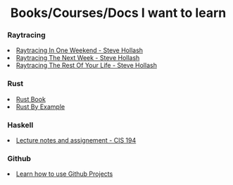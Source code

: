 <h1 align="center">Books/Courses/Docs I want to learn</h1>


<h3 align="left">Raytracing</h3>
<li><a href="https://raytracing.github.io/books/RayTracingInOneWeekend.html">Raytracing In One Weekend - Steve Hollash</a></li>
<li><a href="https://raytracing.github.io/books/RayTracingTheNextWeek.html">Raytracing The Next Week - Steve Hollash</a></li>
<li><a href="https://raytracing.github.io/books/RayTracingTheRestOfYourLife.html">Raytracing The Rest Of Your Life - Steve Hollash</a></li>


<h3 align="left">Rust</h3>
<li><a href="https://doc.rust-lang.org/book/index.html">Rust Book</a></li>
<li><a href="https://doc.rust-lang.org/rust-by-example/index.html">Rust By Example</a></li>

<h3 align="left">Haskell</h3>

<li><a href="https://www.cis.upenn.edu/~cis1940/spring13/lectures.html">Lecture notes and assignement - CIS 194</a></li>

<h3 align="left">Github</h3>

<li><a href="https://docs.github.com/en/issues/planning-and-tracking-with-projects">Learn how to use Github Projects</a></li>
